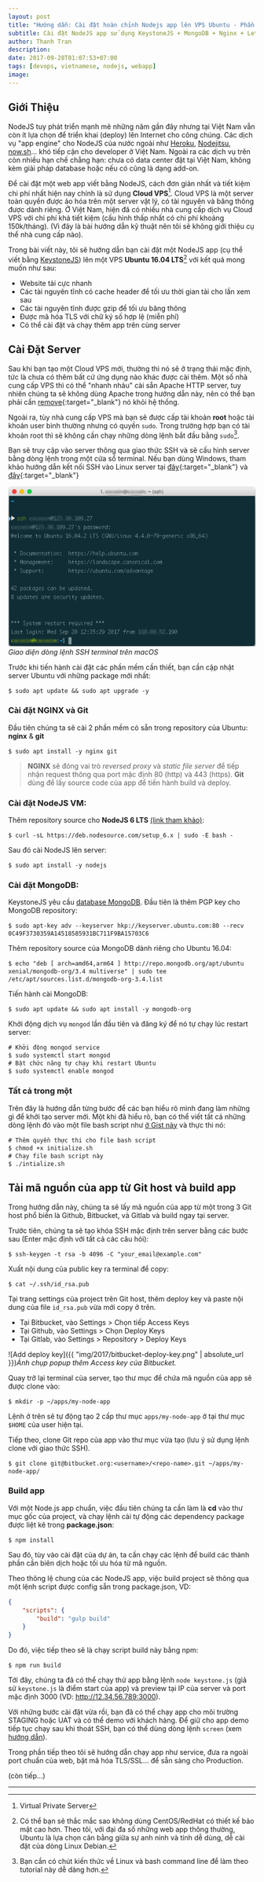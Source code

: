 ```yaml
---
layout: post
title: "Hướng dẫn: Cài đặt hoàn chỉnh Nodejs app lên VPS Ubuntu - Phần 1"
subtitle: Cài đặt NodeJS app sử dụng KeystoneJS + MongoDB + Nginx + Letsencrypt lên server Ubuntu
author: Thanh Tran
description:
date: 2017-09-28T01:07:53+07:00
tags: [devops, vietnamese, nodejs, webapp]
image:
---
```


## Giới Thiệu

NodeJS tuy phát triển mạnh mẽ những năm gần đây nhưng tại Việt Nam vẫn còn ít lựa chọn để triển khai (deploy) lên Internet cho công chúng. Các dịch vụ "app engine" cho NodeJS của nước ngoài như [Heroku](https://www.heroku.com/), [Nodejitsu](https://nodejitsu.com/), [now.sh](https://zeit.co/now)... khó tiếp cận cho developer ở Việt Nam. Ngoài ra các dịch vụ trên còn nhiều hạn chế chẳng hạn: chưa có data center đặt tại Việt Nam, không kèm giải pháp database hoặc nếu có cũng là dạng add-on.

Để cài đặt một web app viết bằng NodeJS, cách đơn giản nhất và tiết kiệm chi phí nhất hiện nay chính là sử dụng **Cloud VPS**[^1]. Cloud VPS là một server toàn quyền được ảo hóa trên một server vật lý, có tài nguyên và băng thông được dành riêng. Ở Việt Nam, hiện đã có nhiều nhà cung cấp dịch vụ Cloud VPS với chi phí khá tiết kiệm (cấu hình thấp nhất có chi phí khoảng 150k/tháng). (Vì đây là bài hướng dẫn kỹ thuật nên tôi sẽ không giới thiệu cụ thể nhà cung cấp nào).

Trong bài viết này, tôi sẽ hướng dẫn bạn cài đặt một NodeJS app (cụ thể viết bằng [KeystoneJS](http://keystonejs.com/)) lên một VPS **Ubuntu 16.04 LTS**[^2] với kết quả mong muốn như sau:

- Website tải cực nhanh
- Các tài nguyên tĩnh có cache header để tối ưu thời gian tải cho lần xem sau
- Các tài nguyên tĩnh được gzip để tối ưu băng thông
- Được mã hóa TLS với chữ ký số hợp lệ (miễn phí)
- Có thể cài đặt và chạy thêm app trên cùng server

## Cài Đặt Server

Sau khi bạn tạo một Cloud VPS mới, thường thì nó sẽ ở trạng thái mặc định, tức là chưa có thêm bất cứ ứng dụng nào khác được cài thêm. Một số nhà cung cấp VPS thì có thể "nhanh nhảu" cài sẵn Apache HTTP server, tuy nhiên chúng ta sẽ không dùng Apache trong hướng dẫn này, nên có thể bạn phải cần [remove](https://askubuntu.com/questions/176964/permanently-removing-apache2){:target="_blank"} nó khỏi hệ thống.

Ngoài ra, tùy nhà cung cấp VPS mà bạn sẽ được cấp tài khoản **root** hoặc tài khoản user bình thường nhưng có quyền `sudo`. Trong trường hợp bạn có tài khoản root thì sẽ không cần chạy những dòng lệnh bắt đầu bằng `sudo`[^3].

Bạn sẽ truy cập vào server thông qua giao thức SSH và sẽ cấu hình server bằng dòng lệnh trong một cửa sổ terminal. Nếu bạn dùng Windows, tham khảo hướng dẫn kết nối SSH vào Linux server tại [đây](https://support.rackspace.com/how-to/connecting-to-linux-from-windows-by-using-putty/){:target="_blank"} và [đây](http://www.wikihow.com/SSH-to-a-Server){:target="_blank"}

![SSH terminal window](/img/2017/ssh-terminal-macos.png)_Giao diện dòng lệnh SSH terminal trên macOS_

Trước khi tiến hành cài đặt các phần mềm cần thiết, bạn cần cập nhật server Ubuntu với những package mới nhất:

```shell
$ sudo apt update && sudo apt upgrade -y
```

### Cài đặt NGINX và Git

Đầu tiên chúng ta sẽ cài 2 phần mềm có sẵn trong repository của Ubuntu: **nginx** & **git**

```shell
$ sudo apt install -y nginx git
```

> **NGINX** sẽ đóng vai trò _reversed proxy_ và _static file server_ để tiếp nhận request thông qua port mặc định 80 (http) và 443 (https). **Git** dùng để lấy source code của app để tiến hành build và deploy.

### Cài đặt NodeJS VM:

Thêm repository source cho **NodeJS 6 LTS** [(link tham khảo)](https://nodejs.org/en/download/package-manager/#debian-and-ubuntu-based-linux-distributions):

```shell
$ curl -sL https://deb.nodesource.com/setup_6.x | sudo -E bash -
```

Sau đó cài NodeJS lên server:

```shell
$ sudo apt install -y nodejs
```

### Cài đặt MongoDB:

KeystoneJS yêu cầu [database MongoDB](https://docs.mongodb.com/manual/tutorial/install-mongodb-on-ubuntu/). Đầu tiên là thêm PGP key cho MongoDB repository:

```shell
$ sudo apt-key adv --keyserver hkp://keyserver.ubuntu.com:80 --recv 0C49F3730359A14518585931BC711F9BA15703C6
```

Thêm repository source của MongoDB dành riêng cho Ubuntu 16.04:

```shell
$ echo "deb [ arch=amd64,arm64 ] http://repo.mongodb.org/apt/ubuntu xenial/mongodb-org/3.4 multiverse" | sudo tee /etc/apt/sources.list.d/mongodb-org-3.4.list
```

Tiến hành cài MongoDB:

```shell
$ sudo apt update && sudo apt install -y mongodb-org
```

Khởi động dịch vụ `mongod` lần đầu tiên và đăng ký để nó tự chạy lúc restart server:

```shell
# Khởi động mongod service
$ sudo systemctl start mongod
# Bật chức năng tự chạy khi restart Ubuntu
$ sudo systemctl enable mongod
```

### Tất cả trong một

Trên đây là hướng dẫn từng bước để các bạn hiểu rõ mình đang làm những gì để khởi tạo server mới. Một khi đã hiểu rõ, bạn có thể viết tất cả những dòng lệnh đó vào một file bash script như [ở Gist này](https://gist.github.com/trongthanh/e05524446249ad7727b78941f0e93a01) và thực thi nó:

```shell
# Thêm quyền thực thi cho file bash script
$ chmod +x initialize.sh
# Chạy file bash script này
$ ./intialize.sh
```


## Tải mã nguồn của app từ Git host và build app

Trong hướng dẫn này, chúng ta sẽ lấy mã nguồn của app từ một trong 3 Git host phổ biến là Github, Bitbucket, và Gitlab và build ngay tại server.

Trước tiên, chúng ta sẽ tạo khóa SSH mặc định trên server bằng các bước sau (Enter mặc định với tất cả các câu hỏi):

```shell
$ ssh-keygen -t rsa -b 4096 -C "your_email@example.com"
```

Xuất nội dung của public key ra terminal để copy:

```shell
$ cat ~/.ssh/id_rsa.pub
```

Tại trang settings của project trên Git host, thêm deploy key và paste nội dung của file `id_rsa.pub` vừa mới copy ở trên.

- Tại Bitbucket, vào Settings > Chọn tiếp Access Keys
- Tại Github, vào Settings > Chọn Deploy Keys
- Tại Gitlab, vào Settings > Repository > Deploy Keys

![Add deploy key]({{ "img/2017/bitbucket-deploy-key.png" | absolute_url }})_Ảnh chụp popup thêm Access key của Bitbucket._

Quay trở lại terminal của server, tạo thư mục để chứa mã nguồn của app sẽ được clone vào:

```shell
$ mkdir -p ~/apps/my-node-app
```

Lệnh ở trên sẽ tự động tạo 2 cấp thư mục `apps/my-node-app` ở tại thư mục `$HOME` của user hiện tại.

Tiếp theo, clone Git repo của app vào thư mục vừa tạo (lưu ý sử dụng lệnh clone với giao thức SSH).

```shell
$ git clone git@bitbucket.org:<username>/<repo-name>.git ~/apps/my-node-app/
```

### Build app

Với một Node.js app chuẩn, việc đầu tiên chúng ta cần làm là **cd** vào thư mục gốc của project, và chạy lệnh cài tự động các dependency package được liệt kê trong **package.json**:

```shell
$ npm install
```

Sau đó, tùy vào cài đặt của dự án, ta cần chạy các lệnh để build các thành phần cần biên dịch hoặc tối ưu hóa từ mã nguồn.

Theo thông lệ chung của các NodeJS app, việc build project sẽ thông qua một lệnh script được config sẵn trong package.json, VD:

```json
{
    "scripts": {
        "build": "gulp build"
    }
}
```

Do đó, việc tiếp theo sẽ là chạy script build này bằng npm:

```shell
$ npm run build
```

Tới đây, chúng ta đã có thể chạy thử app bằng lệnh `node keystone.js` (giả sử `keystone.js` là điểm start của app) và preview tại IP của server và port mặc định 3000 (VD: http://12.34.56.789:3000).

Với những bước cài đặt vừa rồi, bạn đã có thể chạy app cho môi trường STAGING hoặc UAT và có thể demo với khách hàng. Để giữ cho app demo tiếp tục chạy sau khi thoát SSH, bạn có thể dùng dòng lệnh `screen` (xem [hướng dẫn](https://askubuntu.com/questions/904373/how-to-use-screen-command)).

Trong phần tiếp theo tôi sẽ hướng dẫn chạy app như service, đưa ra ngoài port chuẩn của web, bật mã hóa TLS/SSL... để sẵn sàng cho Production.

(còn tiếp...)

---
[^1]: Virtual Private Server
[^2]: Có thể bạn sẽ thắc mắc sao không dùng CentOS/RedHat có thiết kế bảo mật cao hơn. Theo tôi, với đại đa số những web app thông thường, Ubuntu là lựa chọn cân bằng giữa sự anh ninh và tính dễ dùng, dễ cài đặt của dòng Linux Debian.
[^3]: Bạn cần có chút kiến thức về Linux và bash command line để làm theo tutorial này dễ dàng hơn.
